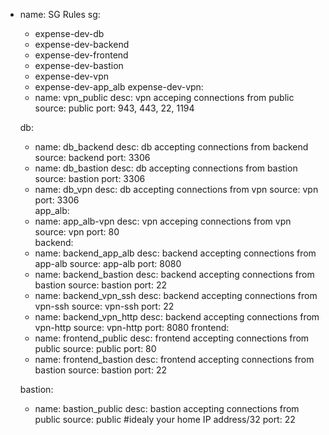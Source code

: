 - name: SG Rules
  sg:
  - expense-dev-db
  - expense-dev-backend
  - expense-dev-frontend
  - expense-dev-bastion
  - expense-dev-vpn
  - expense-dev-app_alb
  expense-dev-vpn:
  - name: vpn_public
    desc: vpn acceping connections from public
    source: public
    port: 943, 443, 22, 1194
  
  db:
  - name: db_backend
    desc: db accepting connections from backend
    source: backend
    port: 3306
  - name: db_bastion
    desc: db accepting connections from bastion
    source: bastion
    port: 3306
  - name: db_vpn
    desc: db accepting connections from vpn
    source: vpn
    port: 3306  
  app_alb:
  - name: app_alb-vpn
    desc: vpn acceping connections from vpn 
    source: vpn
    port: 80   
  backend:
  - name: backend_app_alb
    desc: backend accepting connections from app-alb
    source: app-alb
    port: 8080 
  - name: backend_bastion
    desc: backend accepting connections from bastion
    source: bastion
    port: 22
  - name: backend_vpn_ssh
    desc: backend accepting connections from vpn-ssh
    source: vpn-ssh
    port: 22   
  - name: backend_vpn_http
    desc: backend accepting connections from vpn-http
    source: vpn-http
    port: 8080
  frontend:
  - name: frontend_public
    desc: frontend accepting connections from public
    source: public
    port: 80
  - name: frontend_bastion
    desc: frontend accepting connections from bastion
    source: bastion
    port: 22
  
  bastion:
  - name: bastion_public
    desc: bastion accepting connections from public
    source: public #idealy your home IP address/32
    port: 22
  